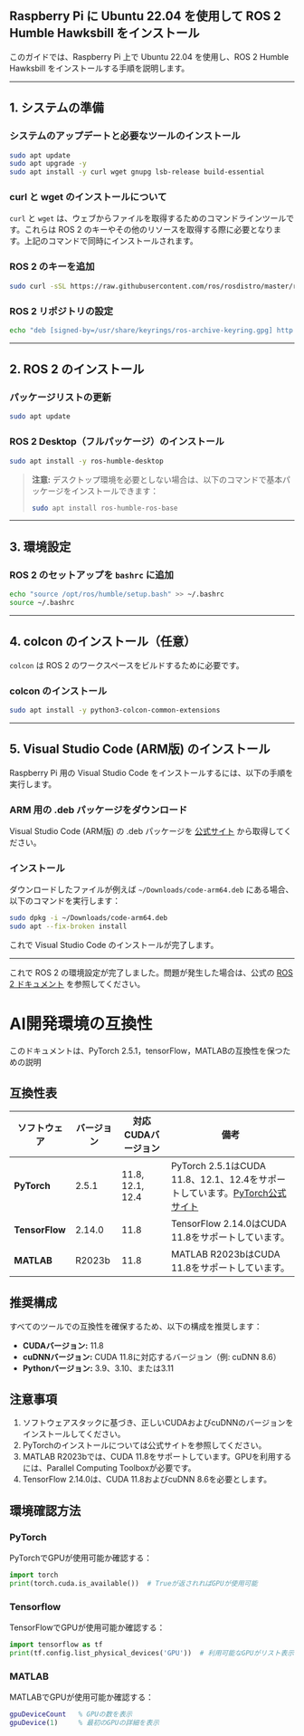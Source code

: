 ## Raspberry Pi に Ubuntu 22.04 を使用して ROS 2 Humble Hawksbill をインストール

このガイドでは、Raspberry Pi 上で Ubuntu 22.04 を使用し、ROS 2 Humble Hawksbill をインストールする手順を説明します。

---

## 1. システムの準備

### システムのアップデートと必要なツールのインストール
```bash
sudo apt update
sudo apt upgrade -y
sudo apt install -y curl wget gnupg lsb-release build-essential
```

### curl と wget のインストールについて
`curl` と `wget` は、ウェブからファイルを取得するためのコマンドラインツールです。これらは ROS 2 のキーやその他のリソースを取得する際に必要となります。上記のコマンドで同時にインストールされます。

### ROS 2 のキーを追加
```bash
sudo curl -sSL https://raw.githubusercontent.com/ros/rosdistro/master/ros.asc | gpg --dearmor -o /usr/share/keyrings/ros-archive-keyring.gpg
```

### ROS 2 リポジトリの設定
```bash
echo "deb [signed-by=/usr/share/keyrings/ros-archive-keyring.gpg] http://packages.ros.org/ros2/ubuntu $(lsb_release -cs) main" | sudo tee /etc/apt/sources.list.d/ros2.list > /dev/null
```

---

## 2. ROS 2 のインストール

### パッケージリストの更新
```bash
sudo apt update
```

### ROS 2 Desktop（フルパッケージ）のインストール
```bash
sudo apt install -y ros-humble-desktop
```

> **注意:** デスクトップ環境を必要としない場合は、以下のコマンドで基本パッケージをインストールできます：
> ```bash
> sudo apt install ros-humble-ros-base
> ```

---

## 3. 環境設定

### ROS 2 のセットアップを `bashrc` に追加
```bash
echo "source /opt/ros/humble/setup.bash" >> ~/.bashrc
source ~/.bashrc
```

---

## 4. colcon のインストール（任意）

`colcon` は ROS 2 のワークスペースをビルドするために必要です。

### colcon のインストール
```bash
sudo apt install -y python3-colcon-common-extensions
```
---

## 5. Visual Studio Code (ARM版) のインストール

Raspberry Pi 用の Visual Studio Code をインストールするには、以下の手順を実行します。

### ARM 用の .deb パッケージをダウンロード
Visual Studio Code (ARM版) の .deb パッケージを [公式サイト](https://code.visualstudio.com/) から取得してください。

### インストール
ダウンロードしたファイルが例えば `~/Downloads/code-arm64.deb` にある場合、以下のコマンドを実行します：

```bash
sudo dpkg -i ~/Downloads/code-arm64.deb
sudo apt --fix-broken install
```

これで Visual Studio Code のインストールが完了します。

---

これで ROS 2 の環境設定が完了しました。問題が発生した場合は、公式の [ROS 2 ドキュメント](https://docs.ros.org/en/humble/index.html) を参照してください。

# AI開発環境の互換性

このドキュメントは、PyTorch 2.5.1，tensorFlow，MATLABの互換性を保つための説明

## 互換性表

| ソフトウェア       | バージョン       | 対応CUDAバージョン       | 備考                                                                                   |
|------------------|------------------|-------------------------|-----------------------------------------------------------------------------------------|
| **PyTorch**      | 2.5.1            | 11.8, 12.1, 12.4        | PyTorch 2.5.1はCUDA 11.8、12.1、12.4をサポートしています。[PyTorch公式サイト](https://pytorch.org/get-started/locally/) |
| **TensorFlow**   | 2.14.0           | 11.8                    | TensorFlow 2.14.0はCUDA 11.8をサポートしています。                                      |
| **MATLAB**       | R2023b           | 11.8                    | MATLAB R2023bはCUDA 11.8をサポートしています。                                         |

## 推奨構成

すべてのツールでの互換性を確保するため、以下の構成を推奨します：

- **CUDAバージョン:** 11.8
- **cuDNNバージョン:** CUDA 11.8に対応するバージョン（例: cuDNN 8.6）
- **Pythonバージョン:** 3.9、3.10、または3.11

## 注意事項

1. ソフトウェアスタックに基づき、正しいCUDAおよびcuDNNのバージョンをインストールしてください。
2. PyTorchのインストールについては公式サイトを参照してください。
3. MATLAB R2023bでは、CUDA 11.8をサポートしています。GPUを利用するには、Parallel Computing Toolboxが必要です。
4. TensorFlow 2.14.0は、CUDA 11.8およびcuDNN 8.6を必要とします。

## 環境確認方法

### PyTorch
PyTorchでGPUが使用可能か確認する：
```python
import torch
print(torch.cuda.is_available())  # Trueが返されればGPUが使用可能
```
### Tensorflow
TensorFlowでGPUが使用可能か確認する：
```python
import tensorflow as tf
print(tf.config.list_physical_devices('GPU'))  # 利用可能なGPUがリスト表示される
```
### MATLAB
MATLABでGPUが使用可能か確認する：
```matlab
gpuDeviceCount   % GPUの数を表示
gpuDevice(1)     % 最初のGPUの詳細を表示
```
